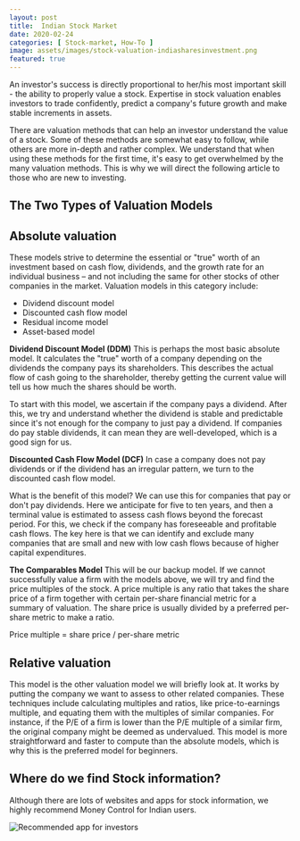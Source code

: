 ```yaml
---
layout: post
title:  Indian Stock Market
date: 2020-02-24 
categories: [ Stock-market, How-To ]
image: assets/images/stock-valuation-indiasharesinvestment.png	
featured: true
---
```


An investor's success is directly proportional to her/his most important skill - the ability to properly value a stock. Expertise in stock valuation enables investors to trade confidently, predict a company's future growth and make stable increments in assets. 

There are valuation methods that can help an investor understand the value of a stock. Some of these methods are somewhat easy to follow, while others are more in-depth and rather complex. We understand that when using these methods for the first time, it's easy to get overwhelmed by the many valuation methods. This is why we will direct the following article to those who are new to investing. 

## The Two Types of Valuation Models

## Absolute valuation
These models strive to determine the essential or "true" worth of an investment based on cash flow, dividends, and the growth rate for an individual business – and not including the same for other stocks of other companies in the market. 
Valuation models in this category include:
<ul>
<li>Dividend discount model</li>
<li>Discounted cash flow model</li>
<li>Residual income model</li>
<li>Asset-based model</li>
</ul>

**Dividend Discount Model (DDM)**
This is perhaps the most basic absolute model. It calculates the "true" worth of a company depending on the dividends the company pays its shareholders. This describes the actual flow of cash going to the shareholder, thereby getting the current value will tell us how much the shares should be worth.

To start with this model, we ascertain if the company pays a dividend.
After this, we try and understand whether the dividend is stable and predictable since it's not enough for the company to just pay a dividend.
If companies do pay stable dividends, it can mean they are well-developed, which is a good sign for us. 

**Discounted Cash Flow Model (DCF)**
In case a company does not pay dividends or if the dividend has an irregular pattern, we turn to the discounted cash flow model. 

What is the benefit of this model? We can use this for companies that pay or don't pay dividends. Here we anticipate for five to ten years, and then a terminal value is estimated to assess cash flows beyond the forecast period. For this, we check if the company has foreseeable and profitable cash flows. The key here is that we can identify and exclude many companies that are small and new with low cash flows because of higher capital expenditures. 

**The Comparables Model**
This will be our backup model. If we cannot successfully value a firm with the models above, we will try and find the price multiples of the stock. A price multiple is any ratio that takes the share price of a firm together with certain per-share financial metric for a summary of valuation. The share price is usually divided by a preferred per-share metric to make a ratio.

Price multiple = share price / per-share metric

## Relative valuation
This model is the other valuation model we will briefly look at. It works by putting the company we want to assess to other related companies. These techniques include calculating multiples and ratios, like price-to-earnings multiple, and equating them with the multiples of similar companies. For instance, if the P/E of a firm is lower than the P/E multiple of a similar firm, the original company might be deemed as undervalued. This model is more straightforward and faster to compute than the absolute models, which is why this is the preferred model for beginners. 

## Where do we find Stock information?
Although there are lots of websites and apps for stock information, we highly recommend Money Control for Indian users. 

![Recommended app for investors](https://indiasharesinvestment.com/assets/images/app-indiasharesinvestment.png)
